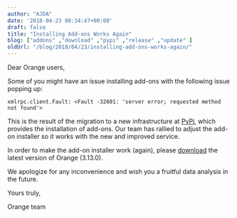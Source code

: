 ```yaml
---
author: "AJDA"
date: '2018-04-23 08:34:47+00:00'
draft: false
title: "Installing Add-ons Works Again"
blog: ["addons" ,"download" ,"pypi" ,"release" ,"update" ]
oldUrl: "/blog/2018/04/23/installing-add-ons-works-again/"
---
```


Dear Orange users,

Some of you might have an issue installing add-ons with the following issue popping up:

`xmlrpc.client.Fault: <Fault -32601: 'server error; requested method not found'>`

This is the result of the migration to a new infrastructure at [PyPi](https://pypi.org/), which provides the installation of add-ons. Our team has rallied to adjust the add-on installer so it works with the new and improved service.

In order to make the add-on installer work (again), please [download](https://orange.biolab.si/download/) the latest version of Orange (3.13.0).

We apologize for any inconvenience and wish you a fruitful data analysis in the future.

Yours truly,

Orange team
